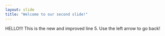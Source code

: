 ```yaml
---
layout: slide
title: "Welcome to our second slide!"
---
```

HELLO!!! This is the new and improved line 5.
Use the left arrow to go back!
